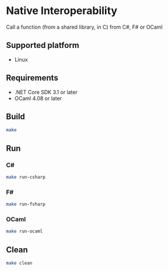 # Native Interoperability

Call a function (from a shared library, in C) from C#, F# or OCaml

## Supported platform

- Linux

## Requirements

- .NET Core SDK 3.1 or later
- OCaml 4.08 or later

## Build

```bash
make
```

## Run

### C#

```bash
make run-csharp
```

### F#

```bash
make run-fsharp
```

### OCaml

```bash
make run-ocaml
```

## Clean

```bash
make clean
```

